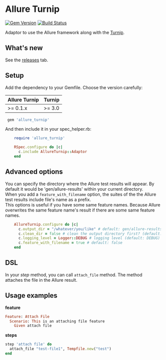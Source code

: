 # Allure Turnip

[![Gem Version](https://badge.fury.io/rb/allure_turnip.svg)](http://badge.fury.io/rb/allure-rspec) [![Build Status](https://travis-ci.org/aha-oretama/allure_turnip.svg?branch=master)](https://travis-ci.org/aha-oretama/allure_turnip)

Adaptor to use the Allure framework along with the [Turnip](https://github.com/jnicklas/turnip).

## What's new

See the [releases](https://github.com/aha-oretama/allure_turnip/releases) tab.


## Setup

Add the dependency to your Gemfile. Choose the version carefully:

| Allure Turnip | Turnip |
| ------------- | ------ |
| >= 0.1.x | >= 3.0 |

```ruby
 gem 'allure_turnip'
```

And then include it in your spec_helper.rb:

```ruby
    require 'allure_turnip'

    RSpec.configure do |c|
      c.include AllureTurnip::Adaptor
    end
```

## Advanced options

You can specify the directory where the Allure test results will appear. By default it would be 'gen/allure-results'
within your current directory.  
When you add a `feature_with_filename` option, the suites of the the Allure test results include file's name as a prefix.  
This options is useful if you have some same feature names. Because Allure overwrites the same feature name's result if there are some same feature names.

```ruby
    AllureTurnip.configure do |c|
      c.output_dir = "/whatever/you/like" # default: gen/allure-results
      c.clean_dir = false # clean the output directory first? (default: true)
      c.logging_level = Logger::DEBUG # logging level (default: DEBUG)
      c.feature_with_filename = true # default: false
    end
```

## DSL
In your *step* method, you can call `attach_file` method.
The method attaches the file in the Allure result.

## Usage examples

**feature**
```ruby
Feature: Attach File
  Scenario: This is an attaching file feature
    Given attach file
```

**steps**
```ruby
step 'attach file' do
  attach_file "test-file1", Tempfile.new("test")
end
```
